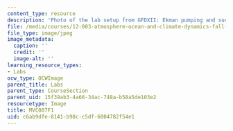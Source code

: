 ```yaml
---
content_type: resource
description: 'Photo of the lab setup from GFDXII: Ekman pumping and suction.'
file: /media/courses/12-003-atmosphere-ocean-and-climate-dynamics-fall-2008/c6ab9dfe8141b98cc5df6004782f54e1_MVC007F1.jpg
file_type: image/jpeg
image_metadata:
  caption: ''
  credit: ''
  image-alt: ''
learning_resource_types:
- Labs
ocw_type: OCWImage
parent_title: Labs
parent_type: CourseSection
parent_uid: 15f39ab3-4a66-34ac-748a-b58a5de103e2
resourcetype: Image
title: MVC007F1
uid: c6ab9dfe-8141-b98c-c5df-6004782f54e1
---
```

